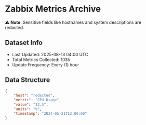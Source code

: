 # Zabbix Metrics Archive

⚠️ **Note**: Sensitive fields like hostnames and system descriptions are redacted.

## Dataset Info
- Last Updated: 2025-08-13 04:00 UTC
- Total Metrics Collected: 1035
- Update Frequency: Every (1) hour

## Data Structure
```json
{
    "host": "redacted",
    "metric": "CPU Usage",
    "value": "12.5",
    "units": "%",
    "timestamp": "2024-05-21T12:00:00"
}
```
